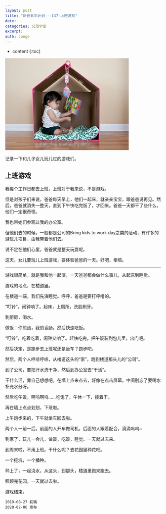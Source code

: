 ```yaml
---
layout: post
title: "新爸五年计划---137-上班游戏"
date:
categories: 父范学堂
excerpt:
auth: conge
---
```

* content
{:toc}

![ ](/assets/images/父范学堂/118382-1e10e4558bc857d8.png)

记录一下和儿子女儿玩儿过的游戏们。

## 上班游戏

我每个工作日都去上班，上班对于我来说，不是游戏。

但是对孩子们来说，爸爸每天早上，他们一起床，就亲亲宝宝，跟爸爸说再见。然后，爸爸就消失一整天，直到下午快吃完饭了，才回来。爸爸一天都干了些什么，他们一定很奇怪。

我也带她们参观过我的办公室。

但他们去的时候，一般都是公司的Bring kids to work day之类的活动，有许多的游玩儿项目，由我带着他们去。

说不定在他们心里，爸爸就是整天玩耍呢。

这天，女儿要玩儿上班游戏，要体验爸爸的一天。好吧，奉陪。

-----

游戏很简单，就是我和他一起演，一天爸爸都会做什么事儿，从起床到睡觉。

游戏的地点，在楼道里。

在楼道一端，我们先演睡觉。呼呼，爸爸是要打呼噜的。

“叮铃”，闹钟响了。起床，上厕所，洗脸刷牙。

到厨房，喝水。

做饭：你煎蛋，我煎香肠。然后快速吃饭。

“叮铃”，吃着吃着，闹钟又响了。赶快吃完，把午饭装到包儿里，出门吧。

然后决定，是跑步去上班呢还是坐车？跑步吧。

然后，两个人哼哧哼哧，从楼道这头的“家”，跑到楼道那头儿的“公司”。

到了公司，要把汗水洗干净，然后到办公室去“干活”。

干什么活，靠自己想想吧。在墙上点来点去，好像在点击屏幕。中间别忘了要喝水补充水分呀。

然后吃午饭，啊呜啊呜……吃饱了，午休一下，接着干。

再在墙上点点划划，下班啦。

上午跑步来的，下午就坐车回去啦。

两个人一前一后。前面的人开车做司机，后面的人跟着配合，滴滴呜呜~

到家了，玩儿一会儿，做饭，吃饭，睡觉。一天就过去来。

到周末啦，不用上班。干什么呢？去花园里种花吧。

一个挖坑，一个播种。

种上了，一起浇水，从这头，到那头，楼道里跑来跑去。

照顾完花园，一天就过去啦。

游戏结束。

```
2019-08-27 初稿
2020-02-06 发布
```
